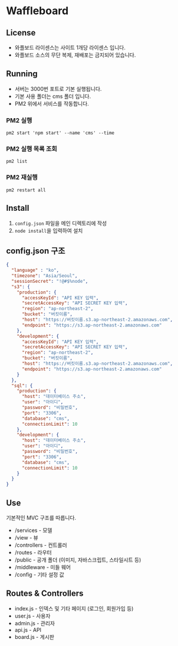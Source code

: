# Waffleboard

## License
- 와플보드 라이센스는 사이트 1개당 라이센스 입니다.
- 와플보드 소스의 무단 복제, 재배포는 금지되어 있습니다.

## Running
- 서버는 3000번 포트로 기본 실행됩니다.
- 기본 사용 폴더는 cms 폴더 입니다.
- PM2 위에서 서비스를 작동합니다.
### PM2 실행
```
pm2 start 'npm start' --name 'cms' --time
```
### PM2 실행 목록 조회
```
pm2 list
```
### PM2 재실행
```
pm2 restart all
```

## Install
1. `config.json` 파일을 메인 디렉토리에 작성
2. `node install`을 입력하여 설치

## config.json 구조
```json
{
  "language" : "ko",
  "timezone": "Asia/Seoul",
  "sessionSecret": "!@#$%node",
  "s3": {
    "production": {
      "accessKeyId": "API KEY 입력",
      "secretAccessKey": "API SECRET KEY 입력",
      "region": "ap-northeast-2",
      "bucket": "버킷이름",
      "host": "https://버킷이름.s3.ap-northeast-2.amazonaws.com",
      "endpoint": "https://s3.ap-northeast-2.amazonaws.com"
    },
    "development": {
      "accessKeyId": "API KEY 입력",
      "secretAccessKey": "API SECRET KEY 입력",
      "region": "ap-northeast-2",
      "bucket": "버킷이름",
      "host": "https://버킷이름.s3.ap-northeast-2.amazonaws.com",
      "endpoint": "https://s3.ap-northeast-2.amazonaws.com"
    }
  },
  "sql": {
    "production": {
      "host": "데이터베이스 주소",
      "user": "아이디",
      "password": "비밀번호",
      "port": "3306",
      "database": "cms",
      "connectionLimit": 10
    },
    "development": {
      "host": "데이터베이스 주소",
      "user": "아이디",
      "password": "비밀번호",
      "port": "3306",
      "database": "cms",
      "connectionLimit": 10
    }
  }
}
```

## Use
기본적인 MVC 구조를 따릅니다.
- /services - 모델
- /view - 뷰
- /controllers - 컨트롤러
- /routes - 라우터
- /public - 공개 폴더 (이미지, 자바스크립트, 스타일시트 등)
- /middleware - 미들 웨어
- /config - 기타 설정 값

## Routes & Controllers
- index.js - 인덱스 및 기타 페이지 (로그인, 회원가입 등)
- user.js - 사용자
- admin.js - 관리자
- api.js - API
- board.js - 게시판